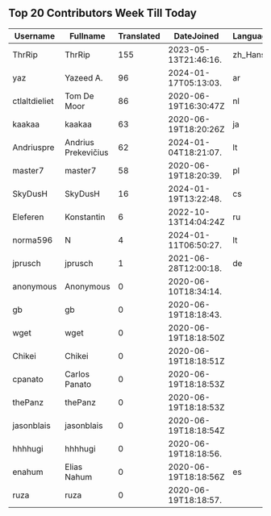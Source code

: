 ## Top 20 Contributors Week Till Today ##
|Username|Fullname|Translated|DateJoined|Language|
|--------|--------|----------|----------|-------|
|ThrRip|ThrRip|155|2023-05-13T21:46:16.|zh_Hans|
|yaz|Yazeed A.|96|2024-01-17T05:13:03.|ar|
|ctlaltdieliet|Tom De Moor|86|2020-06-19T16:30:47Z|nl|
|kaakaa|kaakaa|63|2020-06-19T18:20:26Z|ja|
|Andriuspre|Andrius Prekevičius|62|2024-01-04T18:21:07.|lt|
|master7|master7|58|2020-06-19T18:20:39.|pl|
|SkyDusH|SkyDusH|16|2024-01-19T13:22:48.|cs|
|Eleferen|Konstantin|6|2022-10-13T14:04:24Z|ru|
|norma596|N|4|2024-01-11T06:50:27.|lt|
|jprusch|jprusch|1|2021-06-28T12:00:18.|de|
|anonymous|Anonymous|0|2020-06-10T18:34:14.||
|gb|gb|0|2020-06-19T18:18:43.||
|wget|wget|0|2020-06-19T18:18:50Z||
|Chikei|Chikei|0|2020-06-19T18:18:51Z||
|cpanato|Carlos Panato|0|2020-06-19T18:18:53Z||
|thePanz|thePanz|0|2020-06-19T18:18:53Z||
|jasonblais|jasonblais|0|2020-06-19T18:18:54Z||
|hhhhugi|hhhhugi|0|2020-06-19T18:18:56.||
|enahum|Elias  Nahum|0|2020-06-19T18:18:56Z|es|
|ruza|ruza|0|2020-06-19T18:18:57.||
